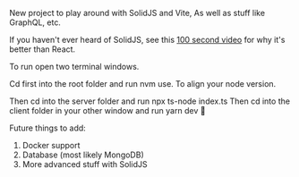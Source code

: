 New project to play around with SolidJS and Vite, As well as stuff like GraphQL, etc.

If you haven't ever heard of SolidJS, see this [100 second video](https://www.youtube.com/watch?v=hw3Bx5vxKl0) for why it's better than React.

To run open two terminal windows. 

Cd first into the root folder and run nvm use. To align your node version.

Then cd into the server folder and run npx ts-node index.ts
Then cd into the client folder in your other window and run yarn dev 🚀

Future things to add: 
1. Docker support
2. Database (most likely MongoDB)
3. More advanced stuff with SolidJS
